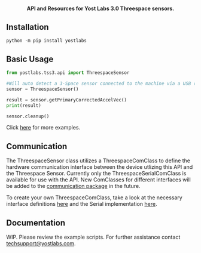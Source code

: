 <center><h4>API and Resources for Yost Labs 3.0 Threespace sensors.</h4></center>

## Installation

`python -m pip install yostlabs`

## Basic Usage

```Python
from yostlabs.tss3.api import ThreespaceSensor

#Will auto detect a 3-Space sensor connected to the machine via a USB connection
sensor = ThreespaceSensor()

result = sensor.getPrimaryCorrectedAccelVec()
print(result)

sensor.cleanup()
```

Click [here](https://github.com/YostLabs/3SpacePythonPackage/tree/main/Examples) for more examples.

## Communication

The ThreespaceSensor class utilizes a ThreespaceComClass to define the hardware communication interface between the device utlizing this API and the Threespace Sensor. Currently only the ThreespaceSerialComClass is available for use with the API. New ComClasses for different interfaces will be added to the [communication package](https://github.com/YostLabs/3SpacePythonPackage/tree/main/src/yostlabs/communication) in the future.

To create your own ThreespaceComClass, take a look at the necessary interface definitions [here](https://github.com/YostLabs/3SpacePythonPackage/blob/main/src/yostlabs/communication/base.py) and the Serial implementation [here](https://github.com/YostLabs/3SpacePythonPackage/blob/main/src/yostlabs/communication/serial.py).

## Documentation

WIP. Please review the example scripts. For further assistance contact techsupport@yostlabs.com.
